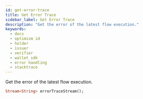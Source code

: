 ```yaml
---
id: get-error-trace
title: Get Error Trace
sidebar_label: Get Error Trace
description: "Get the error of the latest flow execution."
keywords:
  - docs
  - optimism id
  - holder
  - issuer
  - verifier
  - wallet sdk
  - error handling
  - stacktrace
---
```


Get the error of the latest flow execution.

```dart
Stream<String> errorTraceStream();
```
